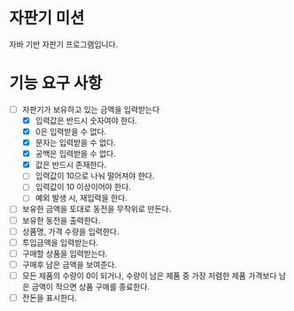# 자판기 미션

자바 기반 자판기 프로그램입니다.

# 기능 요구 사항

- [ ] 자판기가 보유하고 있는 금액을 입력받는다
  - [x] 입력값은 반드시 숫자여야 한다.
  - [x] 0은 입력받을 수 없다.
  - [x] 문자는 입력받을 수 없다.
  - [x] 공백은 입력받을 수 없다.
  - [x] 값은 반드시 존재한다.
  - [ ] 입력값이 10으로 나눠 떨어져야 한다.
  - [ ] 입력값이 10 이상이어야 한다.
  - [ ] 예외 발생 시, 재입력을 한다.
- [ ] 보유한 금액을 토대로 동전을 무작위로 만든다.
- [ ] 보유한 동전을 출력한다.
- [ ] 상품명, 가격 수량을 입력한다.
- [ ] 투입금액을 입력받는다.
- [ ] 구매할 상품을 입력받는다.
- [ ] 구매후 남은 금액을 보여준다.
- [ ] 모든 제품의 수량이 0이 되거나, 수량이 남은 제품 중 가장 저렴한 제품 가격보다 남은 금액이 적으면 상품 구매를 종료한다.
- [ ] 잔돈을 표시한다.